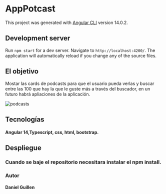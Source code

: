 # AppPotcast

This project was generated with [Angular CLI](https://github.com/angular/angular-cli) version 14.0.2.

## Development server

Run `npm start` for a dev server. Navigate to `http://localhost:4200/`. The application will automatically reload if you change any of the source files.

## El objetivo

Mostar las cards de podcasts para que el usuario pueda verlas y buscar entre las 100 que hay la que le guste más a través del buscador, en un futuro habrá apliaciones de la aplicación.

![podcasts](https://github.com/danideveloperweb/podcast/tree/main/src/assets/img/podcasts.JPG)

## Tecnologías
#### Angular 14,Typescript,  css,  html, bootstrap.

## Despliegue
### Cuando se baje el repositorio necesitara instalar el npm install.

### Autor
#### Daniel Guillen

